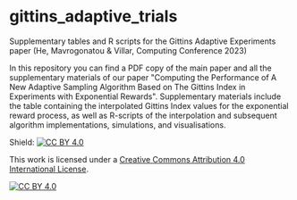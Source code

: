 # gittins_adaptive_trials
Supplementary tables and R scripts for the Gittins Adaptive Experiments paper (He, Mavrogonatou &amp; Villar, Computing Conference 2023)

In this repository you can find a PDF copy of the main paper and all the supplementary materials of our paper "Computing the Performance of A New Adaptive Sampling Algorithm Based on The Gittins Index in Experiments with Exponential Rewards". Supplementary materials include the table containing the interpolated Gittins Index values for the exponential reward process, as well as R-scripts of the interpolation and subsequent algorithm implementations, simulations, and visualisations.


Shield: [![CC BY 4.0][cc-by-shield]][cc-by]

This work is licensed under a
[Creative Commons Attribution 4.0 International License][cc-by].

[![CC BY 4.0][cc-by-image]][cc-by]

[cc-by]: http://creativecommons.org/licenses/by/4.0/
[cc-by-image]: https://i.creativecommons.org/l/by/4.0/88x31.png
[cc-by-shield]: https://img.shields.io/badge/License-CC%20BY%204.0-lightgrey.svg
